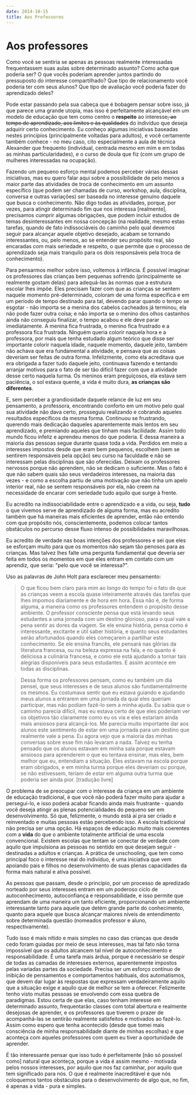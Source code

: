 ```yaml
---
date: 2014-10-15
title: Aos Professores
---
```

# Aos professores

Como você se sentiria se apenas as pessoas realmente interessadas frequentassem suas aulas sobre determinado assunto? Como acha que poderia ser? O que vocês poderiam aprender juntos partindo do pressuposto do interesse compartilhado? Que tipo de relacionamento você poderia ter com seus alunos? Que tipo de avaliação você poderia fazer do aprendizado deles?

Pode estar passando pela sua cabeça que é bobagem pensar sobre isso, já que parece uma grande utopia, mas isso é perfeitamente alcançável em um modelo de educação que tem como centro o <b>respeito</b> ao interesse<s>, ao tempo de aprendizado, aos limites e às qualidades</s> do indivíduo que deseja adquirir certo conhecimento. Eu conheço algumas iniciativas baseadas nestes princípios (principalmente voltadas para adultos), e você certamente também conhece - no meu caso, cito especialmente a aula de técnica Alexander que frequento (individual, centrada mesmo em mim e em todas as minhas particularidades), e o curso de doula que fiz (com um grupo de mulheres interessadas na ocupação).

Fazendo um pequeno esforço mental podemos perceber várias dessas iniciativas, mas eu quero falar aqui sobre a possibilidade de pelo menos a maior parte das atividades de troca de conhecimento em um assunto específico (que podem ser chamadas de curso, workshop, aula, disciplina, conversa e outras variações) ser baseada no interesse genuíno daquele que busca o conhecimento. Não digo todas as atividades, porque, por vezes, para atingir determinado fim que nos interessa [realmente], precisamos cumprir algumas obrigações, que podem incluir estudos de temas desinteressantes em nossa concepção (na realidade, mesmo estas tarefas, quando de fato indissociáveis do caminho pelo qual devemos seguir para alcançar aquele objetivo desejado, acabam se tornando interessantes, ou, pelo menos, ao se entender seu propósito real, são encaradas com mais seriedade e respeito, o que permite que o processo de aprendizado seja mais tranquilo para os dois responsáveis pela troca de conhecimento).

Para pensarmos melhor sobre isso, voltemos à infância. É possível imaginar os professores das crianças bem pequenas sofrendo (principalmente se realmente gostam delas) para adequá-las às normas que a estrutura escolar lhes impõe. Eles precisam fazer com que as crianças se sentem naquele momento pré-determinado, coloram de uma forma específica e em um período de tempo destinado para tal, devendo parar quando o tempo se esgotar - não importa se a menina dos cabelos cacheados já terminou, ela não pode fazer outra coisa; e não importa se o menino dos olhos castanhos ainda não conseguiu finalizar, o tempo acabou e ele deve parar imediatamente. A menina fica frustrada, o menino fica frustrado e a professora fica frustrada. Ninguém queria colorir naquela hora e a professora, por mais que tenha estudado algum teórico que disse ser importante colorir naquela idade, naquele momento, daquele jeito, também não achava que era fundamental a atividade, e pensava que as coisas deveriam ser feitas de outra forma. Infelizmente, como ela acreditava que era obrigada a fazer tudo daquele jeito, continuava fazendo e tentando arranjar motivos para o fato de ser tão difícil fazer com que a atividade desse certo naquela turma. Os meninos eram preguiçosos, ela estava sem paciência, o sol estava quente, a vida é muito dura, <b>as crianças são diferentes</b>.

E, sem perceber a grandiosidade daquele relance de luz em seu pensamento, a professora, encontrando conforto em um motivo pelo qual sua atividade não dava certo, prosseguiu realizando e cobrando aqueles resultados específicos da mesma forma. Continuou se frustrando, querendo mais dedicação daqueles aparentemente mais lentos em seu aprendizado, e premiando aqueles que tinham mais facilidade. Assim todo mundo ficou infeliz e aprendeu menos do que poderia. E dessa maneira a maioria das pessoas segue durante quase toda a vida. Perdidos em meio a interesses impostos desde que eram bem pequenos, escolhem (sem se sentirem responsáveis pela opção) seu curso na faculdade e não se interessam pelas disciplinas que são oferecidas. Deixam os professores nervosos porque não aprendem, não se dedicam o suficiente. Mas o fato é que não sabem quais são seus verdadeiros interesses, na maioria das vezes - e como a escolha partiu de uma motivação que não tinha um apelo interior real, não se sentem responsáveis por ela, não creem na necessidade de encarar com seriedade tudo aquilo que surge à frente.

Eu acredito na indissociabilidade entre o aprendizado e a vida, ou seja, <b> tudo </b> o que vivemos serve de aprendizado de alguma forma, mas eu acredito também que há maneiras mais eficientes de aprender, então não entendo com que propósito nós, conscientemente, podemos colocar tantos obstáculos no percurso desse fluxo intenso de possibilidades maravilhosas.

Eu acredito de verdade nas boas intenções dos professores e sei que eles se esforçam muito para que os momentos não sejam tão penosos para as crianças. Mas talvez lhes falte uma pergunta fundamental que deveria ser feita em todos os momentos em que eles entram em contato com um aprendiz, que seria: "pelo que você se interessa?".

Uso as palavras de John Holt para esclarecer meu pensamento:

>O que ficou bem claro para mim ao longo do tempo foi o fato de que as crianças veem a escola quase inteiramente através das tarefas que lhes impomos diariamente e de hora em hora. Essa não é, de forma alguma, a maneira como os professores entendem o propósito desse ambiente. O professor consciente pensa que está levando seus estudantes a uma jornada com um destino glorioso, para o qual vale a pena sentir as dores da viagem. Se ele ensina história, pensa como é interessante, excitante e útil saber história, e quanto seus estudantes serão afortunados quando eles começarem a partilhar este conhecimento. Se ele ensina francês, ele pensará nas glórias da literatura francesa, ou na beleza expressa na fala, e no quanto é deliciosa a culinária francesa, e como ele está ajudando a tornar tais alegrias disponíveis para seus estudantes. E assim acontece em todas as disciplinas.

>Dessa forma os professores pensam, como eu também um dia pensei, que seus interesses e de seus alunos são fundamentalmente os mesmos. Eu costumava sentir que eu estava guiando e ajudando meus alunos a entrarem em uma jornada da qual eles queriam participar, mas não podiam fazê-lo sem a minha ajuda. Eu sabia que o caminho parecia difícil, mas eu estava certo de que eles poderiam ver os objetivos tão claramente como eu os via e eles estariam ainda mais ansiosos para alcançá-los. Me parecia muito importante dar aos alunos este sentimento de estar em uma jornada para um destino que realmente vale a pena. Eu agora vejo que a maioria das minhas conversas sobre esse fim não levaram a nada. Talvez eu tenha pensado que os alunos estavam em minha sala porque estavam ansiosos para aprenderem o que eu tentava ensinar, mas eles, bem melhor que eu, entendiam a situação. Eles estavam na escola porque eram obrigados, e em minha turma porque eles deveriam ou porque, se não estivessem, teriam de estar em alguma outra turma que poderia ser ainda pior. [tradução livre]

O problema de se preocupar com o interesse da criança em um ambiente de educação tradicional, é que você não poderá fazer muito para ajudar a persegui-lo, e isso poderá acabar ficando ainda mais frustrante - quando você deseja atingir as plenas potencialidades do pequeno ser em desenvolvimento. Só que, felizmente, o mundo está aí pra ser criado e reinventado e muitas pessoas estão percebendo isso. A escola tradicional não precisa ser uma opção. Há espaços de educação muito mais coerentes com a <b>vida</b> do que o ambiente totalmente artificial de uma escola convencional. Existem escolas que tentam se conectar de verdade com aquilo que impulsiona as pessoas no sentido em que desejam seguir - destinadas a adultos e crianças. A prática de unschooling, que tem como principal foco o interesse real do indivíduo, é uma iniciativa que vem apoiando pais e filhos no desenvolvimento de suas plenas capacidades da forma mais natural e ativa possível.

As pessoas que passam, desde o princípio, por um processo de apredizado norteado por seus interesses entram em um poderoso ciclo de autoconhecimento, autoconfiança e responsabilidade, e isso permite que aprendam de uma maneira um tanto eficiente, proporcionando um ambiente interessante tanto para aquele que detém grande parte do conhecimento, quanto para aquele que busca alcançar maiores níveis de entendimento sobre determinada questão (nomeados professor e aluno, respectivamente). 

Tudo isso é mais nítido e mais simples no caso das crianças que desde cedo foram guiadas por meio de seus interesses, mas tal fato não torna impossível que os adultos alcancem tal nível de autoconhecimento e responsabilidade. É uma tarefa mais árdua, porque é necessário se despir de todas as camadas de interesses externos, aparentemente impostos pelas variadas partes da sociedade. Precisa ser um esforço contínuo de inibição de pensamentos e comportamentos habituais, dos automatismos, que devem dar lugar às respostas que expressam verdadeiramente aquilo que a situação exige e aquilo que de melhor se tem a oferecer. Felizmente tenho visto muitas pessoas se envolvendo com essa quebra de paradigmas. Estou certa de que elas, caso tenham interesse em determinado assunto, frequentarão classes com total abertura e realmente desejosas de aprender, e os professores que tiverem o prazer de acompanhá-las se sentirão realmente satisfeitos e motivados ao fazê-lo. Assim como espero que tenha acontecido (desde que tomei mais consciência de minha responsabilidade diante de minhas escolhas) e que aconteça com aqueles professores com quem eu tiver a oportunidade de aprender.

É tão interessante pensar que isso tudo é perfeitamente [não só possível como] natural que aconteça, porque a vida é assim mesmo - motivada pelos nossos interesses, por aquilo que nos faz caminhar, por aquilo que tem significado para nós. O que é realmente inacreditável é que nós coloquemos tantos obstáculos para o desenvolvimento de algo que, no fim, é apenas a vida - pura e simples.